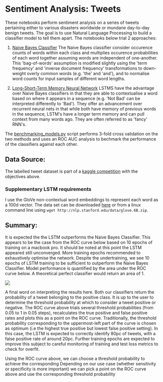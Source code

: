 # Sentiment Analysis: Tweets

These notebooks perform sentiment analysis on a series of tweets pertaining either to various disasters worldwide or mundane day-to-day benign tweets. The goal is to use Natural Language Processing to build a classifier model to tell them apart. The notebooks below trial 2 approaches:

1) [Naive Bayes Classifier](https://github.com/dstarkey23/disaster_nlp/blob/master/tweet_nbc.ipynb)
The Naive Bayes classifier consider occurence counts of words within each class and multiplies occurence probabilities of each word together assuming words are independent of one-another. This 'bag-of-words' assumption is modified slightly using the 'term frequency' and 'inverse document frequency' transformations to down-weight overly common words (e.g. 'the' and 'and'), and to normalise word counts for input samples of different word lengths. 

2) [Long-Short-Term Memory Neural Network](https://github.com/dstarkey23/disaster_nlp/blob/master/tweet_lstm.ipynb)
LSTMS have the advantage over Naive Bayes classifiers in that they are able to contextualise a word based on where it appears in a sequence (e.g. 'Not Bad' can be interpreted differently to 'Bad'). They offer an advancement over recurrent neural nets in that while both have memory of previous words in the sequence, LSTM's have a longer term memory and can pull context from many words ago. They are often referred to as 'fancy' RNN's.


The [benchmarking_models.py](https://github.com/dstarkey23/disaster_nlp/blob/master/benchmarking_models.py) script performs 3-fold cross validation on the two methods and uses an ROC AUC analysis to bechmark the performance of the classifiers against each other.

## Data Source:
The labelled tweet dataset is part of a [kaggle competition](https://www.kaggle.com/c/nlp-getting-started) with the objectives above.  

### Supplementary LSTM requirements
I use the GloVe non-contextual word embeddings to represent each word as a 100d vector.
The data set can be downloaded [here](http://nlp.stanford.edu/data/glove.6B.zip) or from a linux command line using
`wget http://nlp.stanford.edu/data/glove.6B.zip`.



## Summary:
It is expected the the LSTM outperforms the Naive Bayes Classifier. This appears to be the case from the ROC curve below based on 
10 epochs of training on a macbook pro. It should be noted at this point the LSTM appeared still unconverged. More training epochs recommended to exhaustively optimise the network.
Despite the undertraining, we see 10 epochs of LSTM training to be sufficient to outperform the Naive Bayes Classifier. Model performance is quantified by the area under the ROC curve below. A theoretical perfect classifier would return an area of 1.

![](https://github.com/dstarkey23/disaster_nlp/blob/master/ROC_curve_model_comparison.png)

A final word on interpreting the results here. Both our classifiers return the probability of a tweet belonging to the positive class. It is up to the user to determine the threshold probability at which to consider a tweet positive or negative. The ROC curve above trials several threshold probabilities (from 0.05 to 1 in 0.05 steps), recalculates the true positive and false positive rates and plots this as a point on the ROC curve. Traditionally, the threshold probability corresponding to the uppermost-left part of the curve is chosen as optimum (i.e the highest true positive but lowest false positive setting). In this case, the LSTM is expected to correctly identify 80pc of tweets, with a false positive rate of around 20pc. Further training epochs are expected to improve this subject to careful monitoring of training and test loss metrics to check for overfit.

Using the ROC curve above, we can choose a threshold probability to achieve the corresponding Depending on our use case (whether sensitivity or specificity is more important) we can pick a point on the ROC curve above and use the corresponding threshold probability 


